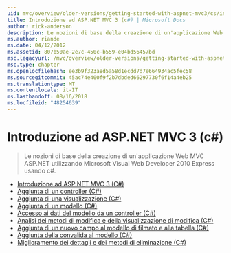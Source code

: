 ```yaml
---
uid: mvc/overview/older-versions/getting-started-with-aspnet-mvc3/cs/index
title: Introduzione ad ASP.NET MVC 3 (c#) | Microsoft Docs
author: rick-anderson
description: Le nozioni di base della creazione di un'applicazione Web MVC ASP.NET utilizzando Microsoft Visual Web Developer 2010 Express usando c#.
ms.author: riande
ms.date: 04/12/2012
ms.assetid: 807b50ae-2e7c-450c-b559-e04bd56457bd
msc.legacyurl: /mvc/overview/older-versions/getting-started-with-aspnet-mvc3/cs
msc.type: chapter
ms.openlocfilehash: ee3b9f323a8d5a58d1ecdd7d7e664934ac5fec58
ms.sourcegitcommit: 45ac74e400f9f2b7dbded66297730f6f14a4eb25
ms.translationtype: MT
ms.contentlocale: it-IT
ms.lasthandoff: 08/16/2018
ms.locfileid: "48254639"
---
```

<a name="getting-started-with-aspnet-mvc-3-c"></a>Introduzione ad ASP.NET MVC 3 (c#)
====================
> Le nozioni di base della creazione di un'applicazione Web MVC ASP.NET utilizzando Microsoft Visual Web Developer 2010 Express usando c#.


- [Introduzione ad ASP.NET MVC 3 (C#)](intro-to-aspnet-mvc-3.md)
- [Aggiunta di un controller (C#)](adding-a-controller.md)
- [Aggiunta di una visualizzazione (C#)](adding-a-view.md)
- [Aggiunta di un modello (C#)](adding-a-model.md)
- [Accesso ai dati del modello da un controller (C#)](accessing-your-models-data-from-a-controller.md)
- [Analisi dei metodi di modifica e della visualizzazione di modifica (C#)](examining-the-edit-methods-and-edit-view.md)
- [Aggiunta di un nuovo campo al modello di filmato e alla tabella (C#)](adding-a-new-field.md)
- [Aggiunta della convalida al modello (C#)](adding-validation-to-the-model.md)
- [Miglioramento dei dettagli e dei metodi di eliminazione (C#)](improving-the-details-and-delete-methods.md)
